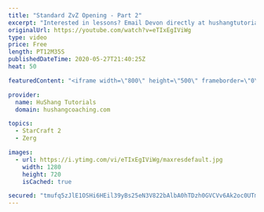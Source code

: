 ```yaml
---
title: "Standard ZvZ Opening - Part 2"
excerpt: "Interested in lessons? Email Devon directly at hushangtutorials@outlook.com ------------------------------------------------------------------------------------------------------- Want to support HuShang Tutorials directly? Patreon is a website where you can contribute a monthly donation that will help"
originalUrl: https://youtube.com/watch?v=eTIxEgIViWg
type: video
price: Free
length: PT12M35S
publishedDateTime: 2020-05-27T21:40:25Z
heat: 50

featuredContent: "<iframe width=\"800\" height=\"500\" frameborder=\"0\" src=\"https://www.youtube.com/embed/eTIxEgIViWg\" allow=\"accelerometer; autoplay; encrypted-media; gyroscope; picture-in-picture\" allowfullscreen></iframe>"

provider:
  name: HuShang Tutorials
  domain: hushangcoaching.com

topics:
  - StarCraft 2
  - Zerg

images:
  - url: https://i.ytimg.com/vi/eTIxEgIViWg/maxresdefault.jpg
    width: 1280
    height: 720
    isCached: true

secured: "tmufq5zJlE1OSHi6HEil39yBs25eN3V822bAlbA0hTDzh0GVCVv6Ak2oc0UTmMRTvaeY8sP6C8RgRmetBWdljDbTGW7BFFUUer7rQK3QjhQk0E8LUbIJPBSK+z6UgtBqBUjLz9rz7aNDiyk6SS82r1Zxf42Qr3uWZaC7opDNrGImv72qq1vEcM4znKGzdfG2m4Lu1SM4yCqTCUMPj69g35eF5KL4QF03odwKavii27/NEx6aiMC9beNj9MJ0ZEZ6ny/vGcGa+JpAKM19krRB+reKpx15t8sDGHzplJWvax/omB/bqn0n0w5zx4Vpzfdxo24QTKGEEi9UmdyLOpXbmyvrh1WDWUh3/AVpxVi8+uarWlR5j5o9MMjgp/nIYuHFUhf+MGiH3ROnyxy5wexCdb8+ph5xqNlL9Kjdv+NI0e4=;mEj5uZPr4zB8UUto+Lm9dQ=="
---
```


